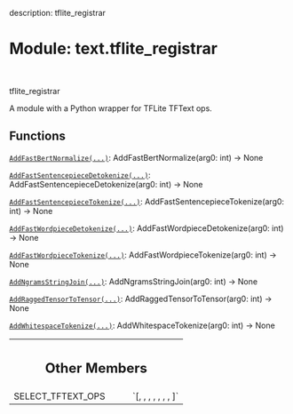 description: tflite_registrar

<div itemscope itemtype="http://developers.google.com/ReferenceObject">
<meta itemprop="name" content="text.tflite_registrar" />
<meta itemprop="path" content="Stable" />
<meta itemprop="property" content="SELECT_TFTEXT_OPS"/>
</div>

# Module: text.tflite_registrar

<!-- Insert buttons and diff -->

<table class="tfo-notebook-buttons tfo-api nocontent" align="left">

</table>

tflite_registrar

A module with a Python wrapper for TFLite TFText ops.

## Functions

[`AddFastBertNormalize(...)`](../text/tflite_registrar/AddFastBertNormalize.md):
AddFastBertNormalize(arg0: int) -> None

[`AddFastSentencepieceDetokenize(...)`](../text/tflite_registrar/AddFastSentencepieceDetokenize.md):
AddFastSentencepieceDetokenize(arg0: int) -> None

[`AddFastSentencepieceTokenize(...)`](../text/tflite_registrar/AddFastSentencepieceTokenize.md):
AddFastSentencepieceTokenize(arg0: int) -> None

[`AddFastWordpieceDetokenize(...)`](../text/tflite_registrar/AddFastWordpieceDetokenize.md):
AddFastWordpieceDetokenize(arg0: int) -> None

[`AddFastWordpieceTokenize(...)`](../text/tflite_registrar/AddFastWordpieceTokenize.md):
AddFastWordpieceTokenize(arg0: int) -> None

[`AddNgramsStringJoin(...)`](../text/tflite_registrar/AddNgramsStringJoin.md):
AddNgramsStringJoin(arg0: int) -> None

[`AddRaggedTensorToTensor(...)`](../text/tflite_registrar/AddRaggedTensorToTensor.md):
AddRaggedTensorToTensor(arg0: int) -> None

[`AddWhitespaceTokenize(...)`](../text/tflite_registrar/AddWhitespaceTokenize.md):
AddWhitespaceTokenize(arg0: int) -> None

<!-- Tabular view -->
 <table class="responsive fixed orange">
<colgroup><col width="214px"><col></colgroup>
<tr><th colspan="2"><h2 class="add-link">Other Members</h2></th></tr>

<tr>
<td>
SELECT_TFTEXT_OPS<a id="SELECT_TFTEXT_OPS"></a>
</td>
<td>
`[<built-in method AddFastBertNormalize of PyCapsule object>,
 <built-in method AddFastSentencepieceDetokenize of PyCapsule object>,
 <built-in method AddFastSentencepieceTokenize of PyCapsule object>,
 <built-in method AddFastWordpieceTokenize of PyCapsule object>,
 <built-in method AddFastWordpieceDetokenize of PyCapsule object>,
 <built-in method AddNgramsStringJoin of PyCapsule object>,
 <built-in method AddRaggedTensorToTensor of PyCapsule object>,
 <built-in method AddWhitespaceTokenize of PyCapsule object>]`
</td>
</tr>
</table>
